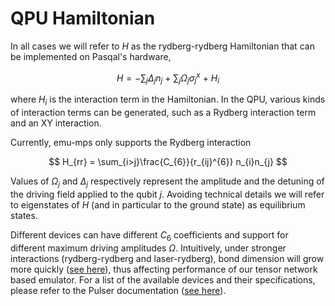 # QPU Hamiltonian
In all cases we will refer to $H$ as the rydberg-rydberg Hamiltonian that can be implemented on Pasqal's hardware,

$$
H = -\sum_j\Delta_jn_j \ + \ \sum_j\Omega_j\sigma^x_j \ + \ H_{i}
$$

where $H_i$ is the interaction term in the Hamiltonian. In the QPU, various kinds of interaction terms can be generated,
such as a Rydberg interaction term and an XY interaction.

Currently, emu-mps only supports the Rydberg interaction

$$
H_{rr} = \sum_{i>j}\frac{C_{6}}{r_{ij}^{6}} n_{i}n_{j}
$$

Values of $\Omega_j$ and $\Delta_j$ respectively represent the amplitude and the detuning of the driving field applied to the qubit $j$. Avoiding technical details we will refer to eigenstates of $H$ (and in particular to the ground state) as equilibrium states.

Different devices can have different $C_6$ coefficients and support for different maximum driving amplitudes $\Omega$.
Intuitively, under stronger interactions (rydberg-rydberg and laser-rydberg),
bond dimension will grow more quickly ([see here](mps/index.md)), thus affecting performance of our tensor network based emulator.
For a list of the available devices and their specifications, please refer to the Pulser documentation ([see here](https://pulser.readthedocs.io/en/stable/tutorials/virtual_devices.html)).
